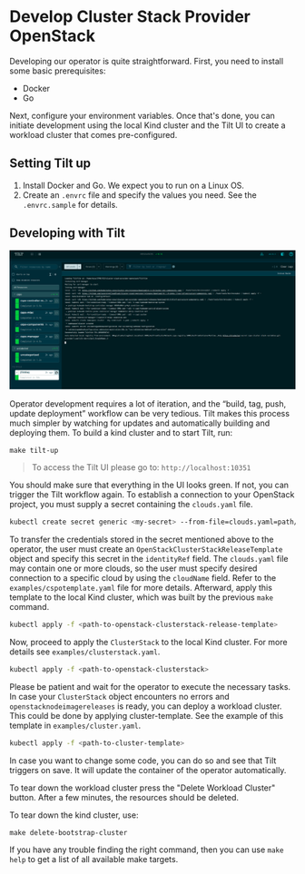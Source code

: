 # Develop Cluster Stack Provider OpenStack

Developing our operator is quite straightforward. First, you need to install some basic prerequisites:

- Docker
- Go

Next, configure your environment variables. Once that's done, you can initiate development using the local Kind cluster and the Tilt UI to create a workload cluster that comes pre-configured.

## Setting Tilt up

1. Install Docker and Go. We expect you to run on a Linux OS.
2. Create an `.envrc` file and specify the values you need. See the `.envrc.sample` for details.

## Developing with Tilt

![tilt](./pics/tilt.png "Tilt")

Operator development requires a lot of iteration, and the “build, tag, push, update deployment” workflow can be very tedious. Tilt makes this process much simpler by watching for updates and automatically building and deploying them. To build a kind cluster and to start Tilt, run:

```shell
make tilt-up
```

> To access the Tilt UI please go to: `http://localhost:10351`

You should make sure that everything in the UI looks green. If not, you can trigger the Tilt workflow again. To establish a connection to your OpenStack project, you must supply a secret containing the `clouds.yaml` file.

```bash
kubectl create secret generic <my-secret> --from-file=clouds.yaml=path/to/clouds.yaml -n cluster
```

To transfer the credentials stored in the secret mentioned above to the operator, the user must create an `OpenStackClusterStackReleaseTemplate` object and specify this secret in the `identityRef` field. The `clouds.yaml` file may contain one or more clouds, so the user must specify desired connection to a specific cloud by using the `cloudName` field. Refer to the `examples/cspotemplate.yaml` file for more details. Afterward, apply this template to the local Kind cluster, which was built by the previous `make` command.

```bash
kubectl apply -f <path-to-openstack-clusterstack-release-template>
```

Now, proceed to apply the `ClusterStack` to the local Kind cluster. For more details see `examples/clusterstack.yaml`.

```bash
kubectl apply -f <path-to-openstack-clusterstack>
```

Please be patient and wait for the operator to execute the necessary tasks. In case your `ClusterStack` object encounters no errors and `openstacknodeimagereleases` is ready, you can deploy a workload cluster. This could be done by applying cluster-template. See the example of this template in `examples/cluster.yaml`.

```bash
kubectl apply -f <path-to-cluster-template>
```

In case you want to change some code, you can do so and see that Tilt triggers on save. It will update the container of the operator automatically.

To tear down the workload cluster press the "Delete Workload Cluster" button. After a few minutes, the resources should be deleted.

To tear down the kind cluster, use:

```shell
make delete-bootstrap-cluster
```

If you have any trouble finding the right command, then you can use `make help` to get a list of all available make targets.
